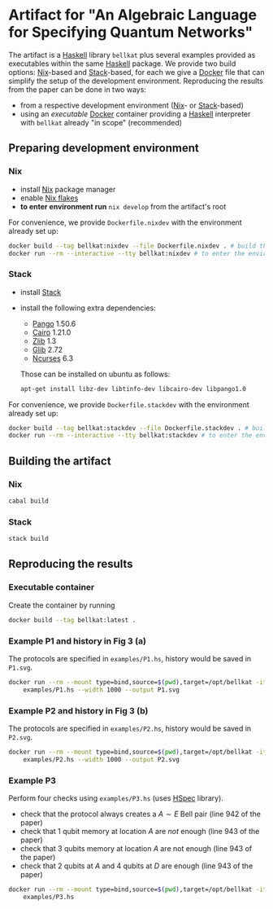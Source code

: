 # Artifact for "An Algebraic Language for Specifying Quantum Networks"

The artifact is a [Haskell][haskell] library `bellkat` plus several examples provided as executables within the same [Haskell][haskell] package.
We provide two build options: [Nix][nix]-based and [Stack][stack]-based, for each we give a [Docker][docker] file that can simplify the setup of the development environment. 
Reproducing the results from the paper can be done in two ways:

  * from a respective development environment ([Nix][nix]- or [Stack][stack]-based) 
  * using an _executable_ [Docker][docker] container providing a [Haskell][haskell] interpreter with `bellkat` already "in scope" (recommended)

## Preparing development environment

### Nix

  * install [Nix][nix] package manager
  * enable [Nix flakes][flakes]
  * **to enter environment run** `nix develop` from the artifact's root

For convenience, we provide `Dockerfile.nixdev` with the environment already set up:

```bash
docker build --tag bellkat:nixdev --file Dockerfile.nixdev . # build the image
docker run --rm --interactive --tty bellkat:nixdev # to enter the environment
```

### Stack

  * install [Stack][stack]
  * install the following extra dependencies: 

     * [Pango][pango] 1.50.6
     * [Cairo][cairo] 1.21.0
     * [Zlib][zlib] 1.3
     * [Glib][glib] 2.72
     * [Ncurses][ncurses] 6.3

     Those can be installed on ubuntu as follows:

     ```bash
     apt-get install libz-dev libtinfo-dev libcairo-dev libpango1.0
     ```

For convenience, we provide `Dockerfile.stackdev` with the environment already set up:

```bash
docker build --tag bellkat:stackdev --file Dockerfile.stackdev . # build the image
docker run --rm --interactive --tty bellkat:stackdev # to enter the environment
```

## Building the artifact

### Nix

```bash
cabal build
```

### Stack

```bash
stack build
```

## Reproducing the results

### Executable container

Create the container by running

```bash
docker build --tag bellkat:latest .
```

### Example P1 and history in Fig 3 (a)

The protocols are specified in `examples/P1.hs`, history would be saved in `P1.svg`.

```bash
docker run --rm --mount type=bind,source=$(pwd),target=/opt/bellkat -it bellkat:latest\
    examples/P1.hs --width 1000 --output P1.svg
```

### Example P2 and history in Fig 3 (b)

The protocols are specified in `examples/P2.hs`, history would be saved in `P2.svg`.

```bash
docker run --rm --mount type=bind,source=$(pwd),target=/opt/bellkat -it bellkat:latest\
    examples/P2.hs --width 1000 --output P2.svg
```

### Example P3

Perform four checks using `examples/P3.hs` (uses [HSpec][hspec] library).

  * check that the protocol always creates a $A \sim E$ Bell pair (line 942 of the paper)
  * check that 1 qubit memory at location $A$ are _not_ enough (line 943 of the paper)
  * check that 3 qubits memory at location $A$ are not enough (line 943 of the paper)
  * check that 2 qubits at $A$ and 4 qubits at $D$ are enough (line 943 of the paper)

```bash
docker run --rm --mount type=bind,source=$(pwd),target=/opt/bellkat -it bellkat:latest\
    examples/P3.hs
```

[nix]: https://nixos.org/download
[flakes]: https://nixos.wiki/wiki/Flakes
[stack]: https://docs.haskellstack.org/en/stable/
[pango]: https://pango.gnome.org/
[cairo]: https://www.cairographics.org
[zlib]: https://www.zlib.net/
[glib]: https://docs.gtk.org/glib/
[ncurses]: https://invisible-island.net/ncurses/
[docker]: https://docs.docker.com/
[haskell]: https://www.haskell.org/
[HSpec]: https://hspec.github.io/
